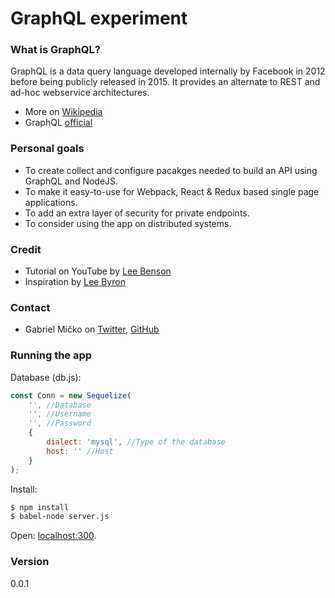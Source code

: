# GraphQL experiment

### What is GraphQL?
GraphQL is a data query language developed internally by Facebook in 2012 before being publicly released in 2015. It provides an alternate to REST and ad-hoc webservice architectures.

- More on [Wikipedia](http://daringfireball.net)
- GraphQL [official](http://graphql.org/)

### Personal goals
- To create collect and configure pacakges needed to build an API using GraphQL and NodeJS.
- To make it easy-to-use for Webpack, React & Redux based single page applications.
- To add an extra layer of security for private endpoints. 
- To consider using the app on distributed systems.

### Credit
- Tutorial on YouTube by [Lee Benson](https://github.com/leebenson)
- Inspiration by [Lee Byron](https://github.com/leebyron)

### Contact
- Gabriel Mičko on [Twitter](https://twitter.com/gabriel_micko), [GitHub](https://github.com/gabrielmicko)


### Running the app

Database (db.js):
```javascript
const Conn = new Sequelize(
	'', //Database
	'', //Username
	'', //Password
	{
		dialect: 'mysql', //Type of the database
		host: '' //Host
	}
);
```

Install:
```sh
$ npm install
$ babel-node server.js
```

Open: [localhost:300](http://localhost:3000).


### Version
0.0.1